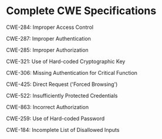 

# Complete CWE Specifications

CWE-284: Improper Access Control

CWE-287: Improper Authentication

CWE-285: Improper Authorization

CWE-321: Use of Hard-coded Cryptographic Key

CWE-306: Missing Authentication for Critical Function

CWE-425: Direct Request ('Forced Browsing')

CWE-522: Insufficiently Protected Credentials

CWE-863: Incorrect Authorization

CWE-259: Use of Hard-coded Password

CWE-184: Incomplete List of Disallowed Inputs